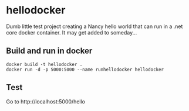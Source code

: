 # hellodocker
Dumb little test project creating a Nancy hello world that can run in a .net core docker container. It may get added to someday...

## Build and run in docker
`docker build -t hellodocker .` <br>
`docker run -d -p 5000:5000 --name runhellodocker hellodocker`

## Test
Go to http://localhost:5000/hello
